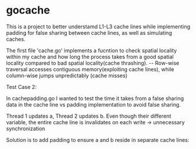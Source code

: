 # gocache

This is a project to better understamd L1-L3 cache lines while implementing padding for false sharing between cache lines, as well as simulating caches.

The first file 'cache.go' implements a fucntion to check spatial locality within my cache and how long the process takes from a good spatial locality compared to bad spatial locality(cache thrashing).
-- Row-wise traversal accesses contiguous memory(exploiting cache lines), while column-wise jumps unpredictably (cache misses)

Test Case 2:

In cachepadding.go I wanted to test the time it takes from a false sharing data in the cache line vs padding implementation to avoid false sharing.

Thread 1 updates a, Thread 2 updates b.
Even though their different variable, the entire cache line is invalidates on each write -> unnecessary synchronization

Solution is to add padding to ensure a and b reside in separate cache lines:
